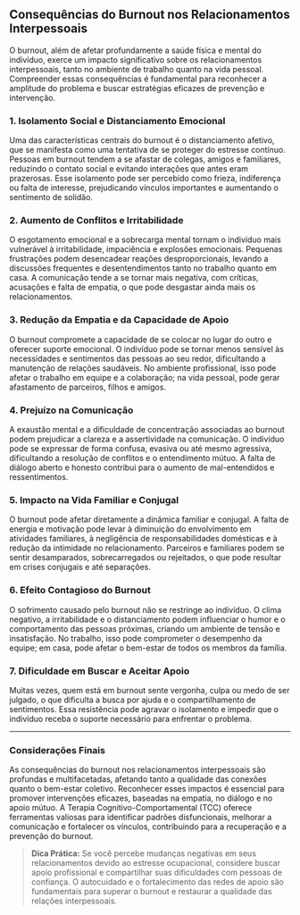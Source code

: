 
## Consequências do Burnout nos Relacionamentos Interpessoais

O burnout, além de afetar profundamente a saúde física e mental do indivíduo, exerce um impacto significativo sobre os relacionamentos interpessoais, tanto no ambiente de trabalho quanto na vida pessoal. Compreender essas consequências é fundamental para reconhecer a amplitude do problema e buscar estratégias eficazes de prevenção e intervenção.

### 1. Isolamento Social e Distanciamento Emocional

Uma das características centrais do burnout é o distanciamento afetivo, que se manifesta como uma tentativa de se proteger do estresse contínuo. Pessoas em burnout tendem a se afastar de colegas, amigos e familiares, reduzindo o contato social e evitando interações que antes eram prazerosas. Esse isolamento pode ser percebido como frieza, indiferença ou falta de interesse, prejudicando vínculos importantes e aumentando o sentimento de solidão.

### 2. Aumento de Conflitos e Irritabilidade

O esgotamento emocional e a sobrecarga mental tornam o indivíduo mais vulnerável à irritabilidade, impaciência e explosões emocionais. Pequenas frustrações podem desencadear reações desproporcionais, levando a discussões frequentes e desentendimentos tanto no trabalho quanto em casa. A comunicação tende a se tornar mais negativa, com críticas, acusações e falta de empatia, o que pode desgastar ainda mais os relacionamentos.

### 3. Redução da Empatia e da Capacidade de Apoio

O burnout compromete a capacidade de se colocar no lugar do outro e oferecer suporte emocional. O indivíduo pode se tornar menos sensível às necessidades e sentimentos das pessoas ao seu redor, dificultando a manutenção de relações saudáveis. No ambiente profissional, isso pode afetar o trabalho em equipe e a colaboração; na vida pessoal, pode gerar afastamento de parceiros, filhos e amigos.

### 4. Prejuízo na Comunicação

A exaustão mental e a dificuldade de concentração associadas ao burnout podem prejudicar a clareza e a assertividade na comunicação. O indivíduo pode se expressar de forma confusa, evasiva ou até mesmo agressiva, dificultando a resolução de conflitos e o entendimento mútuo. A falta de diálogo aberto e honesto contribui para o aumento de mal-entendidos e ressentimentos.

### 5. Impacto na Vida Familiar e Conjugal

O burnout pode afetar diretamente a dinâmica familiar e conjugal. A falta de energia e motivação pode levar à diminuição do envolvimento em atividades familiares, à negligência de responsabilidades domésticas e à redução da intimidade no relacionamento. Parceiros e familiares podem se sentir desamparados, sobrecarregados ou rejeitados, o que pode resultar em crises conjugais e até separações.

### 6. Efeito Contagioso do Burnout

O sofrimento causado pelo burnout não se restringe ao indivíduo. O clima negativo, a irritabilidade e o distanciamento podem influenciar o humor e o comportamento das pessoas próximas, criando um ambiente de tensão e insatisfação. No trabalho, isso pode comprometer o desempenho da equipe; em casa, pode afetar o bem-estar de todos os membros da família.

### 7. Dificuldade em Buscar e Aceitar Apoio

Muitas vezes, quem está em burnout sente vergonha, culpa ou medo de ser julgado, o que dificulta a busca por ajuda e o compartilhamento de sentimentos. Essa resistência pode agravar o isolamento e impedir que o indivíduo receba o suporte necessário para enfrentar o problema.

---

### Considerações Finais

As consequências do burnout nos relacionamentos interpessoais são profundas e multifacetadas, afetando tanto a qualidade das conexões quanto o bem-estar coletivo. Reconhecer esses impactos é essencial para promover intervenções eficazes, baseadas na empatia, no diálogo e no apoio mútuo. A Terapia Cognitivo-Comportamental (TCC) oferece ferramentas valiosas para identificar padrões disfuncionais, melhorar a comunicação e fortalecer os vínculos, contribuindo para a recuperação e a prevenção do burnout.

> **Dica Prática:** Se você percebe mudanças negativas em seus relacionamentos devido ao estresse ocupacional, considere buscar apoio profissional e compartilhar suas dificuldades com pessoas de confiança. O autocuidado e o fortalecimento das redes de apoio são fundamentais para superar o burnout e restaurar a qualidade das relações interpessoais.
```
